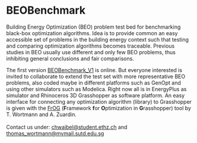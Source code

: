 # BEOBenchmark
Building Energy Optimization (BEO) problem test bed for benchmarking black-box optimization algorithms. Idea is to provide common an easy accessible set of problems in the building energy context such that testing and comparing optimization algorithms becomes traceable. Previous studies in BEO usually use different and only few BEO problems, thus inhibiting general conclusions and fair comparisons. 

The first version [BEOBenchmark_V1](../tree/master/BEOBenchmark_V1) is online. But everyone interested is invited to collaborate to extend the test set with more representative BEO problems, also coded maybe in different platforms such as GenOpt and using other simulators such as Modelica. Right now all is in EnergyPlus as simulator and Rhinoceros 3D Grasshopper as software platform. An easy interface for connecting any optimization algorithm (library) to Grasshopper is given with the [FrOG](https://github.com/Tomalwo/FrOG) (**F**ramework **f**or **O**ptimization in **G**rasshopper) tool by T. Wortmann and A. Zuardin.
\
\
Contact us under: chwaibel@student.ethz.ch and thomas_wortmann@mymail.sutd.edu.sg
